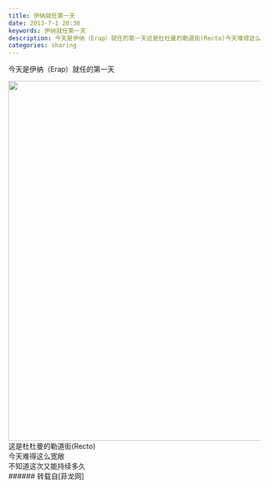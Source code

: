 ```yaml
---
title: 伊纳就任第一天
date: 2013-7-1 20:30
keywords: 伊纳就任第一天
description: 今天是伊纳（Erap）就任的第一天这是杜杜曼的勒道街(Recto)今天难得这么宽敞 不知道这次又能持续多久
categories: sharing
---
```

<td class="t_f" id="postmessage_13930">

今天是伊纳（Erap）就任的第一天

<img aid="5261" class="zoom" data-cf-modified-e97da7427c4e7ef0c25ad346-="" file="data/attachment/forum/201307/01/202555d80yf41ytyeggz18.jpg" id="aimg_5261" inpost="1" onclick="" onmouseover="" src="http://www.flw.ph/data/attachment/forum/201307/01/202555d80yf41ytyeggz18.jpg" width="720" zoomfile="data/attachment/forum/201307/01/202555d80yf41ytyeggz18.jpg"/>


<br/>
这是杜杜曼的勒道街(Recto)<br/>
今天难得这么宽敞<br/> 
不知道这次又能持续多久<br/>
</td>
###### 转载自[菲龙网]